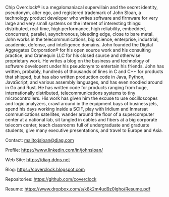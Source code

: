 Chip Overclock® is a megalomaniacal supervillain and the secret identity, pseudonym, alter ego, and
registered trademark of John Sloan, a technology product developer who writes software and
firmware for very large and very small systems on the internet of interesting things: distributed,
real-time, high performance, high reliability, embedded, concurrent, parallel, asynchronous,
bleeding edge, close to bare metal. John works in the telecommunications, big science, enterprise,
industrial, academic, defense, and intelligence domains. John founded the Digital Aggregates
Corporation® for his open source work and his consulting practice, and Cranequin LLC for his
closed source and otherwise proprietary work. He writes a blog on the business and technology of
software developent under his pseudonym to entertain his friends. John has written, probably,
hundreds of thousands of lines in C and C++ for products that shipped, but has also written production
code in Java, Python, JavaScript, and various assembly languages, and has even noodled around in
Go and Rust. He has written code for products ranging from huge, internationally distributed,
telecommunications systems to tiny microcontrollers. His work has given him the excuse
to use oscilloscopes and logic analyzers, crawl around in the equipment bays of business jets,
spend his days working inside a SCIF, play with Iridium and Inmarsat communications satellites,
wander around the floor of a supercomputer center at a national lab, sit tangled in cables and
fibers at a big corporate telecom center, teach classrooms full of undergraduate and graduate
students, give many executive presentations, and travel to Europe and Asia.

Contact: <mailto:jsloan@diag.com>

Profile: <https://www.linkedin.com/in/johnsloan/>

Web Site: <https://diag.ddns.net>

Blog: <https://coverclock.blogspot.com>

Repositories: <https://github.com/coverclock>

Resume: <https://www.dropbox.com/s/k8k2m4ud9z0lgho/Resume.pdf>
